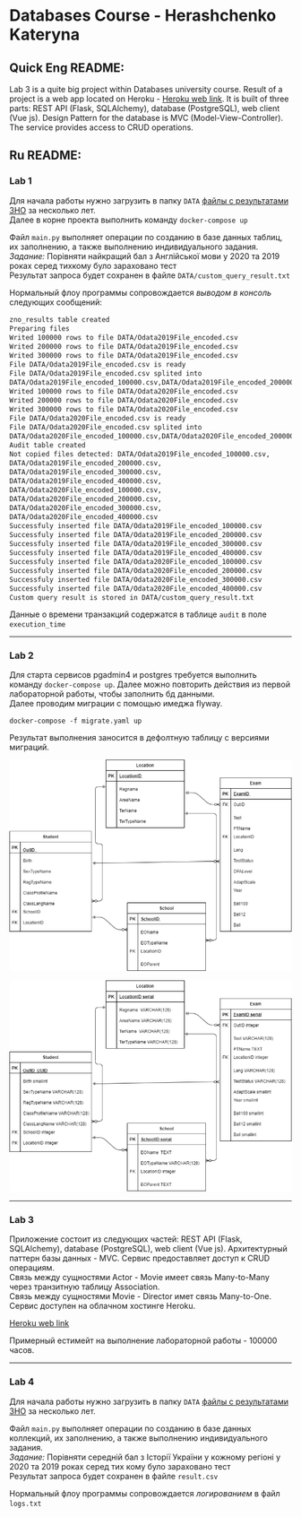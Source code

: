 # Databases Course - Herashchenko Kateryna

## Quick Eng README:

Lab 3 is a quite big project within Databases university course. Result of a project is a web app located on Heroku - [Heroku web link](https://my-precious-api-flask.herokuapp.com/actors). It is built of three parts: REST API (Flask, SQLAlchemy), database (PostgreSQL), web client (Vue js). Design Pattern for the database is MVC (Model-View-Controller). The service provides access to CRUD operations. 


## Ru README:
### Lab 1

Для начала работы нужно загрузить в папку `DATA` [файлы с результатами ЗНО](https://zno.testportal.com.ua/opendata) за несколько лет.   
Далее в корне проекта выполнить команду `docker-compose up`  

Файл `main.py` выполняет операции по созданию в базе данных таблиц, их заполнению, а также выполнению индивидуального задания.  
*Задание:* Порівняти найкращий бал з Англійської мови у 2020 та 2019 роках серед тихкому було зараховано тест  
Результат запроса будет сохранен в файле `DATA/custom_query_result.txt`  

Нормальный флоу программы сопровождается *выводом в консоль* следующих сообщений:

```
zno_results table created
Preparing files
Writed 100000 rows to file DATA/Odata2019File_encoded.csv
Writed 200000 rows to file DATA/Odata2019File_encoded.csv
Writed 300000 rows to file DATA/Odata2019File_encoded.csv
File DATA/Odata2019File_encoded.csv is ready
File DATA/Odata2019File_encoded.csv splited into DATA/Odata2019File_encoded_100000.csv,DATA/Odata2019File_encoded_200000.csv,DATA/Odata2019File_encoded_300000.csv,DATA/Odata2019File_encoded_400000.csv
Writed 100000 rows to file DATA/Odata2020File_encoded.csv
Writed 200000 rows to file DATA/Odata2020File_encoded.csv
Writed 300000 rows to file DATA/Odata2020File_encoded.csv
File DATA/Odata2020File_encoded.csv is ready
File DATA/Odata2020File_encoded.csv splited into DATA/Odata2020File_encoded_100000.csv,DATA/Odata2020File_encoded_200000.csv,DATA/Odata2020File_encoded_300000.csv,DATA/Odata2020File_encoded_400000.csv
Audit table created
Not copied files detected: DATA/Odata2019File_encoded_100000.csv, DATA/Odata2019File_encoded_200000.csv, DATA/Odata2019File_encoded_300000.csv, DATA/Odata2019File_encoded_400000.csv, DATA/Odata2020File_encoded_100000.csv, DATA/Odata2020File_encoded_200000.csv, DATA/Odata2020File_encoded_300000.csv, DATA/Odata2020File_encoded_400000.csv
Successfuly inserted file DATA/Odata2019File_encoded_100000.csv
Successfuly inserted file DATA/Odata2019File_encoded_200000.csv
Successfuly inserted file DATA/Odata2019File_encoded_300000.csv
Successfuly inserted file DATA/Odata2019File_encoded_400000.csv
Successfuly inserted file DATA/Odata2020File_encoded_100000.csv
Successfuly inserted file DATA/Odata2020File_encoded_200000.csv
Successfuly inserted file DATA/Odata2020File_encoded_300000.csv
Successfuly inserted file DATA/Odata2020File_encoded_400000.csv
Custom query result is stored in DATA/custom_query_result.txt
```  

Данные о времени транзакций содержатся в таблице `audit` в поле `execution_time`

---
### Lab 2

Для старта сервисов pgadmin4 и postgres требуется выполнить команду `docker-compose up`. Далее можно повторить действия из первой лабораторной работы, чтобы заполнить бд данными.  
Далее проводим миграции с помощью имеджа flyway.
```
docker-compose -f migrate.yaml up
```

Результат выполнения заносится в дефолтную таблицу с версиями миграций.

![Logical model](https://github.com/KHerashchenko/Databases/blob/master/lab%202/logical.png)

![Physical model](https://github.com/KHerashchenko/Databases/blob/master/lab%202/physical.png)

---
### Lab 3

Приложение состоит из следующих частей: REST API (Flask, SQLAlchemy), database (PostgreSQL), web client (Vue js). Архитектурный паттерн базы данных - MVC. Сервис предоставляет доступ к CRUD операциям.  
Связь между сущностями Actor - Movie имеет связь Many-to-Many через транзитную таблицу Association.  
Связь между сущностями Movie - Director имет связь Many-to-One.  
Сервис доступен на облачном хостинге Heroku.

[Heroku web link](https://my-precious-api-flask.herokuapp.com/actors)  

Примерный естимейт на выполнение лабораторной работы - 100000 часов.

---
### Lab 4

Для начала работы нужно загрузить в папку `DATA` [файлы с результатами ЗНО](https://zno.testportal.com.ua/opendata) за несколько лет.

Файл `main.py` выполняет операции по созданию в базе данных коллекций, их заполнению, а также выполнению индивидуального задания.  
*Задание:* Порівняти середній бал з Історії України у кожному регіоні у 2020 та 2019 роках серед тих кому було зараховано тест  
Результат запроса будет сохранен в файле `result.csv`  

Нормальный флоу программы сопровождается *логированием* в файл `logs.txt`
